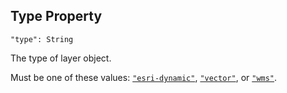 ## Type Property
`"type": String`

The type of layer object.

Must be one of these values:
[`"esri-dynamic"`](esri-dynamic),
[`"vector"`](vector),
or
[`"wms"`](wms).

